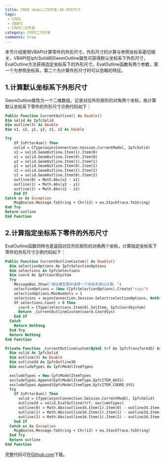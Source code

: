 ```yaml
---
title: CREO vbapi二次开发-10-外形尺寸
tags:
 - CREO
 - VBAPI
 - CREO二次开发
category: CREO二次开发
comments: true
---
```


本节介绍使用VBAPI计算零件的外形尺寸。外形尺寸的计算与参照坐标系密切相关，VBAPI在IpfcSolid的GeomOutline属性可获得默认坐标系下外形尺寸，EvalOutline方法获得选定坐标系下的外形尺寸。EvalOutline函数有两个参数，第一个为参照坐标系，第二个为计算外形尺寸时可以忽略的特征。

## 1.计算默认坐标系下外形尺寸

GeomOutline属性为一个二维数组，记录对应外形矩形的对角两个坐标，故计算默认坐标系下零件的外形尺寸示例代码如下：

```vb
Public Function CurrentOutline() As Double()
Dim solid As IpfcSolid
Dim outline(3) As Double
Dim x1, x2, y1, y2, z1, z2 As Double

Try
    If IsPrtorAsm() Then
    solid = CType(asyncConnection.Session.CurrentModel, IpfcSolid)
    x2 = solid.GeomOutline.Item(1).Item(0)
    x1 = solid.GeomOutline.Item(0).Item(0)
    y2 = solid.GeomOutline.Item(1).Item(1)
    y1 = solid.GeomOutline.Item(0).Item(1)
    z2 = solid.GeomOutline.Item(1).Item(2)
    z1 = solid.GeomOutline.Item(0).Item(2)
    outline(0) = Math.Abs(x2 - x1)
    outline(1) = Math.Abs(y2 - y1)
    outline(2) = Math.Abs(z2 - z1)
    End If
Catch ex As Exception
    MsgBox(ex.Message.ToString + Chr(13) + ex.StackTrace.ToString)
End Try
Return outline
End Function
```

## 2.计算指定坐标系下零件的外形尺寸

EvalOutline函数同样也是返回对应外形矩形的对角两个坐标，计算指定坐标系下零件的外形尺寸示例代码如下：

```vb
Public Function CurrentOutlineCustom() As Double()
  Dim selectionOptions As IpfcSelectionOptions
  Dim selections As CpfcSelections
  Dim coord As IpfcCoordSystem
  Try
    MessageBox.Show("请在模型图中选择一个坐标系用以计算。")
    selectionOptions = (New CCpfcSelectionOptions).Create("csys")
    selectionOptions.MaxNumSels = 1
    selections = asyncConnection.Session.Select(selectionOptions, Nothing)
    If selections.Count > 0 Then
      coord = CType(selections.Item(0).SelItem, IpfcCoordSystem)
      Return _CurrentOutlineCustom(coord.CoordSys)
    End If
  Catch
    Return Nothing
  End Try
  Return Nothing
End Function

Private Function _CurrentOutlineCustom(ByVal trf As IpfcTransform3D) As Double()
  Dim solid As IpfcSolid
  Dim outline(3) As Double
  Dim outline3d As IpfcOutline3D
  Dim excludeTypes As IpfcModelItemTypes

  excludeTypes = New CpfcModelItemTypes
  excludeTypes.Append(EpfcModelItemType.EpfcITEM_AXIS)
  excludeTypes.Append(EpfcModelItemType.EpfcITEM_COORD_SYS)
  Try
    If IsPrtorAsm() Then
      solid = CType(asyncConnection.Session.CurrentModel, IpfcSolid)
      outline3d = solid.EvalOutline(trf, excludeTypes)
      outline(0) = Math.Abs(outline3d.Item(1).Item(0) - outline3d.Item(0).Item(0))
      outline(1) = Math.Abs(outline3d.Item(1).Item(1) - outline3d.Item(0).Item(1))
      outline(2) = Math.Abs(outline3d.Item(1).Item(2) - outline3d.Item(0).Item(2))
    End If
  Catch ex As Exception
    MsgBox(ex.Message.ToString + Chr(13) + ex.StackTrace.ToString)
  End Try
  Return outline
End Function
```

完整代码可在<a href="https://github.com/slacker-HD/creo_vbapi" target="_blank">Github.com</a>下载。
